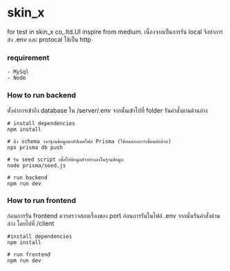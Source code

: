 # skin_x
for test in skin_x co,.ltd.UI inspire from medium.
เนื่องจากเป็นการรัน local จึงทำการส่ง .env เเละ protocal ใช้เป็น http 

### requirement
    - MySql
    - Node

### How to run backend
ตั้งค่าการเข้าถึง database ใน /server/.env จากนั้นเข้าไปที่ folder รันคำสั่งตามด้านล่าง
```
# install dependencies
npm install

# ดึง schema จากฐานข้อมูลมาอัปเดตไฟล์ Prisma (ใช้ทดสอบการเชื่อมต่อด้วย)
npx prisma db push

# รัน seed script เพื่อใส่ข้อมูลตัวอย่างลงในฐานข้อมูล
node prisma/seed.js

# run backend
npm run dev

```

### How to run frontend
ก่อนการรัน frontend ควรตรวจสอบเรื่องของ port ก่อนการรันในไฟล์ .env จากนั้นรันคำสั่งด้านล่าง โดยไปที่ /client
```
#install dependencies
npm install

# run frontend
npm run dev
```
